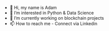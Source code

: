 - 👋 Hi, my name is Adam
- 👀 I’m interested in Python & Data Science
- 🌱 I’m currently working on blockchain projects
- 📫 How to reach me - Connect via Linkedin
